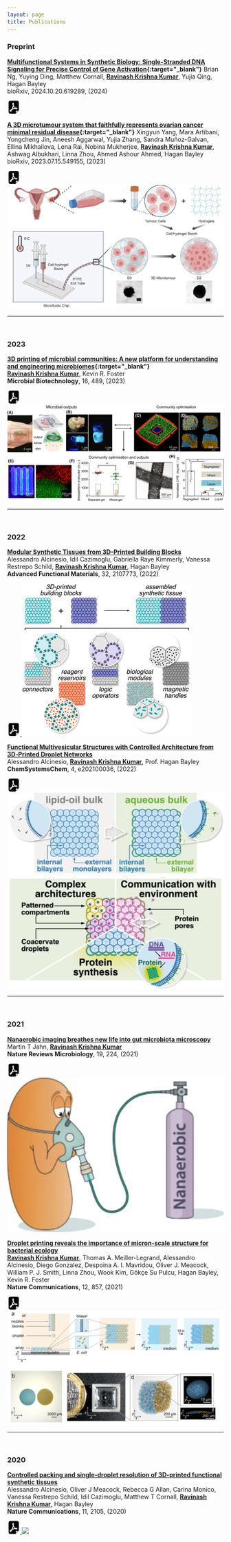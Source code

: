 ```yaml
---
layout: page
title: Publications
---
```


### Preprint

**[Multifunctional Systems in Synthetic Biology: Single-Stranded DNA Signaling for Precise Control of Gene Activation](https://doi.org/10.1101/2024.10.20.619289){:target="_blank"}**
Brian Ng, Yuying Ding, Matthew Cornall, **<u>Ravinash Krishna Kumar</u>**, Yujia Qing, Hagan Bayley<br>
bioRxiv, 2024.10.20.619289, (2024)<br>

<a href="/assets/papers/2024.10.20.619289v1.full.pdf" download>
  <img src="/assets/images/pdf.svg" width="30" height="30">
</a>


**[A 3D microtumour system that faithfully represents ovarian cancer minimal residual disease](https://doi.org/10.1101/2023.07.15.549155){:target="_blank"}**
Xingyun Yang, Mara Artibani, Yongcheng Jin, Aneesh Aggarwal, Yujia Zhang, Sandra Muñoz-Galvan, Ellina Mikhailova, Lena Rai, Nobina Mukherjee, **<u>Ravinash Krishna Kumar</u>**, Ashwag Albukhari, Linna Zhou, Ahmed Ashour Ahmed, Hagan Bayley<br>
bioRxiv, 2023.07.15.549155, (2023)<br>

<a href="/assets/papers/2023.07.15.549155v1.full.pdf" download>
  <img src="/assets/images/pdf.svg" width="30" height="30">
</a>

<img src ="/assets/images/2023_sonia.png">

<br>

***

<br>

### 2023

**[3D printing of microbial communities: A new platform for understanding and engineering microbiomes](https://doi.org/10.1111/1751-7915.14168){:target="_blank"}**<br>
**<u>Ravinash Krishna Kumar</u>**, Kevin R. Foster<br>
**Microbial Biotechnology**, 16, 489, (2023)

<a href="/assets/papers/Krishna Kumar and Foster - 2023 - 3D printing of microbial communities A new platfo.pdf" download>
  <img src="/assets/images/pdf.svg" width="30" height="30">
</a>

<img src ="/assets/images/2023_microb.jpeg">

<br>

***

<br>

### 2022

**[Modular Synthetic Tissues from 3D-Printed Building Blocks](https://doi.org/10.1002/adfm.202107773)**<br>
Alessandro Alcinesio, Idil Cazimoglu, Gabriella Raye Kimmerly, Vanessa Restrepo Schild, **<u>Ravinash Krishna Kumar</u>**, Hagan Bayley<br>
**Advanced Functional Materials**, 32, 2107773, (2022)

<a href="/assets/papers/Alcinesio et al. - 2022 - Modular Synthetic Tissues from 3D-Printed Building.pdf" download>
  <img src="/assets/images/pdf.svg" width="30" height="30">
</a>

<img src ="/assets/images/2022_advfunc.jpg">

<br>

**[Functional Multivesicular Structures with Controlled Architecture from 3D‐Printed Droplet Networks]( https://doi.org/10.1002/syst.202100036)**<br>
Alessandro Alcinesio, **<u>Ravinash Krishna Kumar</u>**, Prof. Hagan Bayley<br>
**ChemSystemsChem**, 4, e202100036, (2022)

<a href="/assets/papers/Alcinesio et al. - 2022 - Functional Multivesicular Structures with Controll.pdf" download>
  <img src="/assets/images/pdf.svg" width="30" height="30">
</a>

<img src ="/assets/images/2022_chemsystemschem.jpg">

<br>

***

<br>

### 2021

**[Nanaerobic imaging breathes new life into gut microbiota microscopy](https://doi.org/10.1038/s41579-021-00523-w)**<br>
Martin T Jahn, **<u>Ravinash Krishna Kumar</u>**<br>
**Nature Reviews Microbiology**, 19, 224, (2021)

<a href="/assets/papers/Jahn and Krishna Kumar - 2021 - Nanaerobic imaging breathes new life into gut micr.pdf" download>
  <img src="/assets/images/pdf.svg" width="30" height="30">
</a>

<img src ="/assets/images/2021_natrevmicro.png">

<br>

**[Droplet printing reveals the importance of micron-scale structure for bacterial ecology](https://doi.org/10.1038/s41467-021-20996-w)**<br>
**<u>Ravinash Krishna Kumar</u>**, Thomas A. Meiller-Legrand, Alessandro Alcinesio, Diego Gonzalez, Despoina A. I. Mavridou, Oliver J. Meacock, William P. J. Smith, Linna Zhou, Wook Kim, Gökçe Su Pulcu, Hagan Bayley, Kevin R. Foster<br>
**Nature Communications**, 12, 857, (2021)

<a href="/assets/papers/Krishna Kumar et al. - 2021 - Droplet printing reveals the importance of micron-.pdf" download>
  <img src="/assets/images/pdf.svg" width="30" height="30">
</a>

<img src ="/assets/images/2021_natcommun.png">

<br>

***

<br>

### 2020

**[Controlled packing and single-droplet resolution of 3D-printed functional synthetic tissues](https://doi.org/10.1038/s41467-020-15953-y)**<br>
Alessandro Alcinesio, Oliver J Meacock, Rebecca G Allan, Carina Monico, Vanessa Restrepo Schild, Idil Cazimoglu, Matthew T Cornall, **<u>Ravinash Krishna Kumar</u>**, Hagan Bayley<br>
**Nature Communications**, 11, 2105, (2020)

<a href="/assets/papers/Alcinesio et al. - 2020 - Controlled packing and single-droplet resolution o,pdf" download>
  <img src="/assets/images/pdf.svg" width="30" height="30">
</a>

<img src ="/assets/images/2020_natcommun.gif">

<br>
